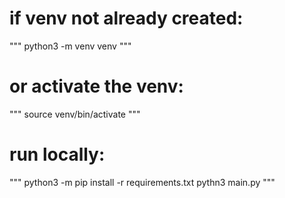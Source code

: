 # if venv not already created:

"""
python3 -m venv venv
"""

# or activate the venv:

"""
source venv/bin/activate
"""

# run locally:

"""
python3 -m pip install -r requirements.txt
pythn3 main.py
"""
